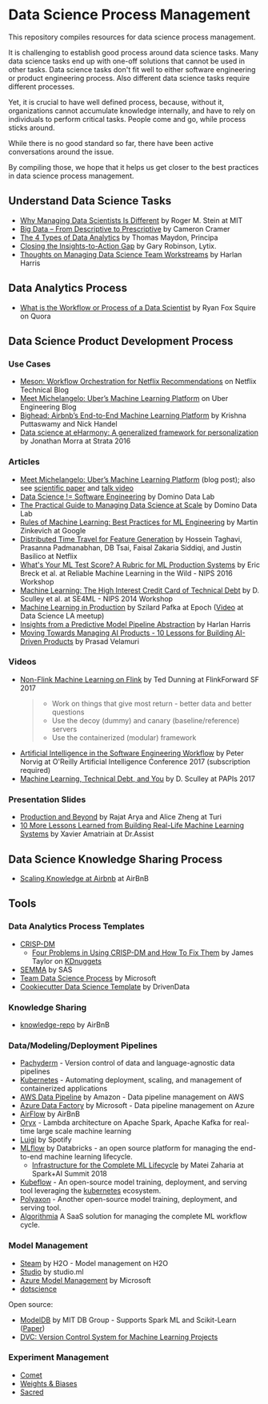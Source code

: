 # Data Science Process Management

This repository compiles resources for data science process management.

It is challenging to establish good process around data science tasks. Many data science tasks end up with one-off solutions that cannot be used in other tasks. Data science tasks don't fit well to either software engineering or product engineering process. Also different data science tasks require different processes.

Yet, it is crucial to have well defined process, because, without it, organizations cannot accumulate knowledge internally, and have to rely on individuals to perform critical tasks. People come and go, while process sticks around.

While there is no good standard so far, there have been active conversations around the issue. 

By compiling those, we hope that it helps us get closer to the best practices in data science process management.

## Understand Data Science Tasks

* [Why Managing Data Scientists Is Different](http://sloanreview.mit.edu/article/why-managing-data-scientists-is-different/) by Roger M. Stein at MIT
* [Big Data – From Descriptive to Prescriptive](http://www.miprofs.com/big-data-descriptive-to-predictive/) by Cameron Cramer
* [The 4 Types of Data Analytics](http://www.kdnuggets.com/2017/07/4-types-data-analytics.html) by Thomas Maydon, Principa
* [Closing the Insights-to-Action Gap](http://www.kdnuggets.com/2017/09/closing-insights-action-gap.html) by Gary Robinson, Lytix.
* [Thoughts on Managing Data Science Team Workstreams](https://medium.com/@HarlanH/thoughts-on-managing-data-science-team-workstreams-and-a-shiny-app-f2b25549946f) by Harlan Harris

## Data Analytics Process

* [What is the Workflow or Process of a Data Scientist](https://www.quora.com/What-is-the-workflow-or-process-of-a-data-scientist/answer/Ryan-Fox-Squire?srid=pJh7) by Ryan Fox Squire on Quora

## Data Science Product Development Process

### Use Cases

* [Meson: Workflow Orchestration for Netflix Recommendations](https://medium.com/netflix-techblog/meson-workflow-orchestration-for-netflix-recommendations-fc932625c1d9) on Netflix Technical Blog
* [Meet Michelangelo: Uber’s Machine Learning Platform](https://eng.uber.com/michelangelo/) on Uber Engineering Blog
* [Bighead: Airbnb’s End-to-End Machine Learning Platform](https://www.slideshare.net/FeiChen29/ml-platform-q1-meetup-airbnbs-endtoend-machine-learning-infrastructure) by Krishna Puttaswamy and Nick Handel
* [Data science at eHarmony: A generalized framework for personalization](https://conferences.oreilly.com/strata/strata-ny-2016/public/schedule/detail/51731) by Jonathan Morra at Strata 2016

### Articles

* [Meet Michelangelo: Uber’s Machine Learning Platform](https://eng.uber.com/michelangelo/) (blog post); also see [scientific paper](http://proceedings.mlr.press/v67/li17a.html) and [talk video](https://youtu.be/MpnszJ_3Ong)
* [Data Science != Software Engineering](https://blog.dominodatalab.com/data-science-software-engineering/) by Domino Data Lab
* [The Practical Guide to Managing Data Science at Scale](https://insidebigdata.com/white-paper/practical-guide-managing-data-science-scale/) by Domino Data Lab
* [Rules of Machine Learning: Best Practices for ML Engineering](http://martin.zinkevich.org/rules_of_ml/rules_of_ml.pdf) by Martin Zinkevich at Google
* [Distributed Time Travel for Feature Generation](https://medium.com/netflix-techblog/distributed-time-travel-for-feature-generation-389cccdd3907) by Hossein Taghavi, Prasanna Padmanabhan, DB Tsai, Faisal Zakaria Siddiqi, and Justin Basilico at Netflix
* [What's Your ML Test Score? A Rubric for ML Production Systems](https://research.google.com/pubs/pub45742.html) by Eric Breck et al. at Reliable Machine Learning in the Wild - NIPS 2016 Workshop
* [Machine Learning: The High Interest Credit Card of Technical Debt](https://research.google.com/pubs/pub43146.html) by D. Sculley et al. at SE4ML - NIPS 2014 Workshop
* [Machine Learning in Production](https://github.com/szilard/ml-prod) by Szilard Pafka at Epoch ([Video](https://www.youtube.com/watch?v=2BTl2maXvFk) at Data Science LA meetup)
* [Insights from a Predictive Model Pipeline Abstraction](https://medium.com/@HarlanH/insights-from-a-predictive-model-pipeline-abstraction-c8b47fd406da) by Harlan Harris
* [Moving Towards Managing AI Products - 10 Lessons for Building AI-Driven Products](https://blog.insightdatascience.com/moving-towards-managing-ai-products-5268c5e9ecf2) by Prasad Velamuri

### Videos

* [Non-Flink Machine Learning on Flink](https://www.youtube.com/watch?v=fZXQZNKFUVE) by Ted Dunning at FlinkForward SF 2017
  > * Work on things that give most return - better data and better questions
  > * Use the decoy (dummy) and canary (baseline/reference) servers
  > * Use the containerized (modular) framework
* [Artificial Intelligence in the Software Engineering Workflow](https://www.safaribooksonline.com/library/view/oreilly-artificial-intelligence/9781491976289/video311928.html) by Peter Norvig at O'Reilly Artificial Intelligence Conference 2017 (subscription required)
* [Machine Learning, Technical Debt, and You](https://youtu.be/V18AsBIHlWs) by D. Sculley at PAPIs 2017

### Presentation Slides

* [Production and Beyond](https://www.slideshare.net/turi-inc/model-management) by Rajat Arya and Alice Zheng at Turi
* [10 More Lessons Learned from Building Real-Life Machine Learning Systems](https://chatbotnewsdaily.com/10-more-lessons-learned-from-building-real-life-ml-systems-part-i-b309cafc7b5e) by Xavier Amatriain at Dr.Assist

## Data Science Knowledge Sharing Process

* [Scaling Knowledge at Airbnb](https://medium.com/airbnb-engineering/scaling-knowledge-at-airbnb-875d73eff091) at AirBnB

## Tools

### Data Analytics Process Templates

* [CRISP-DM](https://en.wikipedia.org/wiki/Cross_Industry_Standard_Process_for_Data_Mining)
  * [Four Problems in Using CRISP-DM and How To Fix Them](http://www.kdnuggets.com/2017/01/four-problems-crisp-dm-fix.html) by James Taylor on [KDnuggets](http://www.kdnuggets.com/)
* [SEMMA](https://en.wikipedia.org/wiki/SEMMA) by SAS
* [Team Data Science Process](https://github.com/Azure/Microsoft-TDSP) by Microsoft
* [Cookiecutter Data Science Template](http://drivendata.github.io/cookiecutter-data-science/) by DrivenData

### Knowledge Sharing

* [knowledge-repo](https://github.com/airbnb/knowledge-repo) by AirBnB

### Data/Modeling/Deployment Pipelines

* [Pachyderm](http://www.pachyderm.io/index.html) - Version control of data and language-agnostic data pipelines
* [Kubernetes](https://kubernetes.io/) - Automating deployment, scaling, and management of containerized applications
* [AWS Data Pipeline](https://aws.amazon.com/datapipeline/) by Amazon - Data pipeline management on AWS
* [Azure Data Factory](https://azure.microsoft.com/en-us/services/data-factory/) by Microsoft - Data pipeline management on Azure
* [AirFlow](https://github.com/apache/incubator-airflow) by AirBnB
* [Oryx](https://github.com/OryxProject/oryx) - Lambda architecture on Apache Spark, Apache Kafka for real-time large scale machine learning
* [Luigi](https://github.com/spotify/luigi) by Spotify
* [MLflow](https://mlflow.org/) by Databricks - an open source platform for managing the end-to-end machine learning lifecycle.
  * [Infrastructure for the Complete ML Lifecycle](https://vimeo.com/274266886#t=33s) by Matei Zaharia at Spark+AI Summit 2018
* [Kubeflow](https://www.kubeflow.org/) - An open-source model training, deployment, and serving tool leveraging the [kubernetes](https://kubernetes.io/) ecosystem.
* [Polyaxon](https://polyaxon.com/) - Another open-source model training, deployment, and serving tool.
* [Algorithmia](https://algorithmia.com/) A SaaS solution for managing the complete ML workflow cycle.

### Model Management

* [Steam](https://www.h2o.ai/steam/) by H2O - Model management on H2O
* [Studio](http://studio.ml/) by studio.ml
* [Azure Model Management](https://docs.microsoft.com/en-us/azure/machine-learning/desktop-workbench/deployment-setup-configuration) by Microsoft
* [dotscience](https://dotscience.com/products/)

Open source:

* [ModelDB](https://mitdbg.github.io/modeldb/) by MIT DB Group - Supports Spark ML and Scikit-Learn ([Paper](http://dx.doi.org/10.1145/2939502.2939516))
* [DVC: Version Control System for Machine Learning Projects](https://dvc.org/)

### Experiment Management

* [Comet](https://comet-ml.com/)
* [Weights & Biases](https://www.wandb.com/)
* [Sacred](https://github.com/IDSIA/sacred)